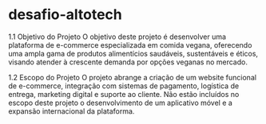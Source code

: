 # desafio-altotech

1.1 Objetivo do Projeto
O objetivo deste projeto é desenvolver uma plataforma de e-commerce especializada em comida vegana, oferecendo uma ampla gama de produtos alimentícios saudáveis, sustentáveis e éticos, visando atender à crescente demanda por opções veganas no mercado.

1.2 Escopo do Projeto
O projeto abrange a criação de um website funcional de e-commerce, integração com sistemas de pagamento, logística de entrega, marketing digital e suporte ao cliente. Não estão incluídos no escopo deste projeto o desenvolvimento de um aplicativo móvel e a expansão internacional da plataforma.
